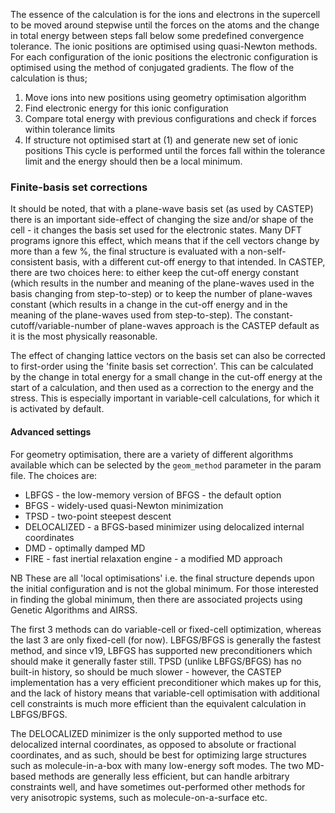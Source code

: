 

The essence of the calculation is for the ions and electrons in the supercell to be moved around stepwise until the forces on the atoms and the change in total energy between steps fall below some predefined convergence tolerance. The ionic positions are optimised using quasi-Newton methods. For each configuration of the ionic positions the electronic configuration is optimised using the method of conjugated gradients. The flow of the calculation is thus;

1. Move ions into new positions using geometry optimisation algorithm
2. Find electronic energy for this ionic configuration
3. Compare total energy with previous configurations and check if forces within tolerance limits
4. If structure not optimised start at (1) and generate new set of ionic positions
This cycle is performed until the forces fall within the tolerance limit and the energy should then be a local minimum.


### Finite-basis set corrections

It should be noted, that with a plane-wave basis set (as used by CASTEP) there is an important side-effect of changing the size and/or shape of the cell - it changes the basis set used for the electronic states. Many DFT programs ignore this effect, which means that if the cell vectors change by more than a few %, the final structure is evaluated with a non-self-consistent basis, with a different cut-off energy to that intended. In CASTEP, there are two choices here: to either keep the cut-off energy constant (which results in the number and meaning of the plane-waves used in the basis changing from step-to-step) or to keep the number of plane-waves constant  (which results in a change in the cut-off energy and in the meaning of the plane-waves used from step-to-step). The constant-cutoff/variable-number of plane-waves approach is the CASTEP default as it is the most physically reasonable.

The effect of changing lattice vectors on the basis set can also be corrected to first-order using the 'finite basis set correction'. This can be calculated by the change in total energy for a small change in the cut-off energy at the start of a calculation, and then used as a correction to the energy and the stress. This is especially important in variable-cell calculations, for which it is activated by default.

#### Advanced settings
For geometry optimisation, there are a variety of different algorithms available which can be selected by the `geom_method` parameter in the param file. The choices are:
* LBFGS - the low-memory version of BFGS - the default option
* BFGS - widely-used quasi-Newton minimization
* TPSD - two-point steepest descent
* DELOCALIZED - a BFGS-based minimizer using delocalized internal coordinates
* DMD - optimally damped MD
* FIRE - fast inertial relaxation engine - a modified MD approach

NB These are all 'local optimisations' i.e. the final structure depends upon the initial configuration and is not the global minimum. For those interested in finding the global minimum, then there are associated projects using Genetic Algorithms and AIRSS.

The first 3 methods can do variable-cell or fixed-cell optimization, whereas the last 3 are only fixed-cell (for now). LBFGS/BFGS is generally the fastest method, and since v19, LBFGS has supported new preconditioners which should make it generally faster still. TPSD (unlike LBFGS/BFGS) has no built-in history, so should be much slower - however, the CASTEP implementation has a very efficient preconditioner which makes up for this, and the lack of history means that variable-cell optimisation with additional cell constraints is much more efficient than the equivalent calculation in LBFGS/BFGS.

The DELOCALIZED minimizer is the only supported method to use delocalized internal coordinates, as opposed to absolute or fractional coordinates, and as such, should be best for optimizing large structures such as molecule-in-a-box with many low-energy soft modes. The two MD-based methods are generally less efficient, but can handle arbitrary constraints well, and have sometimes out-performed other methods for very anisotropic systems, such as molecule-on-a-surface etc.
